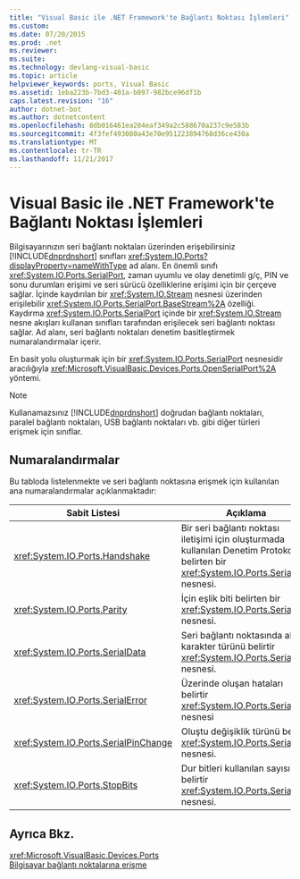 ```yaml
---
title: "Visual Basic ile .NET Framework'te Bağlantı Noktası İşlemleri"
ms.custom: 
ms.date: 07/20/2015
ms.prod: .net
ms.reviewer: 
ms.suite: 
ms.technology: devlang-visual-basic
ms.topic: article
helpviewer_keywords: ports, Visual Basic
ms.assetid: 1eba223b-7bd3-401a-b097-982bce96df1b
caps.latest.revision: "16"
author: dotnet-bot
ms.author: dotnetcontent
ms.openlocfilehash: 8db016461ea204eaf349a2c588670a237c9e583b
ms.sourcegitcommit: 4f3fef493080a43e70e951223894768d36ce430a
ms.translationtype: MT
ms.contentlocale: tr-TR
ms.lasthandoff: 11/21/2017
---
```

# <a name="port-operations-in-the-net-framework-with-visual-basic"></a>Visual Basic ile .NET Framework'te Bağlantı Noktası İşlemleri
Bilgisayarınızın seri bağlantı noktaları üzerinden erişebilirsiniz [!INCLUDE[dnprdnshort](~/includes/dnprdnshort-md.md)] sınıfları <xref:System.IO.Ports?displayProperty=nameWithType> ad alanı. En önemli sınıfı <xref:System.IO.Ports.SerialPort>, zaman uyumlu ve olay denetimli g/ç, PIN ve sonu durumları erişimi ve seri sürücü özelliklerine erişimi için bir çerçeve sağlar. İçinde kaydırılan bir <xref:System.IO.Stream> nesnesi üzerinden erişilebilir <xref:System.IO.Ports.SerialPort.BaseStream%2A> özelliği. Kaydırma <xref:System.IO.Ports.SerialPort> içinde bir <xref:System.IO.Stream> nesne akışları kullanan sınıfları tarafından erişilecek seri bağlantı noktası sağlar. Ad alanı, seri bağlantı noktaları denetim basitleştirmek numaralandırmalar içerir.  
  
 En basit yolu oluşturmak için bir <xref:System.IO.Ports.SerialPort> nesnesidir aracılığıyla <xref:Microsoft.VisualBasic.Devices.Ports.OpenSerialPort%2A> yöntemi.  
  
> [!NOTE]
>  Kullanamazsınız [!INCLUDE[dnprdnshort](~/includes/dnprdnshort-md.md)] doğrudan bağlantı noktaları, paralel bağlantı noktaları, USB bağlantı noktaları vb. gibi diğer türleri erişmek için sınıflar.  
  
## <a name="enumerations"></a>Numaralandırmalar  
 Bu tabloda listelenmekte ve seri bağlantı noktasına erişmek için kullanılan ana numaralandırmalar açıklanmaktadır:  
  
|Sabit Listesi|Açıklama|  
|---|---|   
|<xref:System.IO.Ports.Handshake>|Bir seri bağlantı noktası iletişimi için oluşturmada kullanılan Denetim Protokolü belirten bir <xref:System.IO.Ports.SerialPort> nesnesi.|  
|<xref:System.IO.Ports.Parity>|İçin eşlik biti belirten bir <xref:System.IO.Ports.SerialPort> nesnesi.|  
|<xref:System.IO.Ports.SerialData>|Seri bağlantı noktasında alınan karakter türünü belirtir <xref:System.IO.Ports.SerialPort> nesnesi.|  
|<xref:System.IO.Ports.SerialError>|Üzerinde oluşan hataları belirtir <xref:System.IO.Ports.SerialPort> nesnesi|  
|<xref:System.IO.Ports.SerialPinChange>|Oluştu değişiklik türünü belirtir <xref:System.IO.Ports.SerialPort> nesnesi.|  
|<xref:System.IO.Ports.StopBits>|Dur bitleri kullanılan sayısını belirtir <xref:System.IO.Ports.SerialPort> nesnesi.|  
  
## <a name="see-also"></a>Ayrıca Bkz.  
 <xref:Microsoft.VisualBasic.Devices.Ports>  
 [Bilgisayar bağlantı noktalarına erişme](../../../../visual-basic/developing-apps/programming/computer-resources/accessing-the-computer-s-ports.md)

